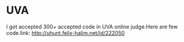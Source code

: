 # UVA
I got accepted 300+ accepted code in UVA online judge.Here are few code.link: http://uhunt.felix-halim.net/id/222050
